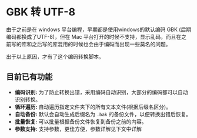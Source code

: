 # GBK 转 UTF-8

由于之前是在 windows 平台编程，早期都是使用windows的默认编码 GBK (后期编码都换成了UTF-8)，但在 Mac 平台打开的时候不支持，显示乱码，而且在之前写的库和之后写的库混用的时候也会由于编码而出现一些莫名的问题。

出于以上原因，才有了这个编码转换脚本。

## 目前已有功能

* **编码识别:** 为了防止转换出错，采用编码自动识别，大部分的编码都可以自动识别转换。
* **循环遍历:** 自动遍历指定文件夹下的所有文本文件(根据后缀名区分)。
* **自动备份:** 默认会自动生成后缀名为 `.bak` 的备份文件，以便转换出错后恢复。
* **批量恢复:** 可以批量根据备份文件恢复到备份之前的内容。
* **参数支持:** 支持参数，更佳方便，参数详解见下文中详解
